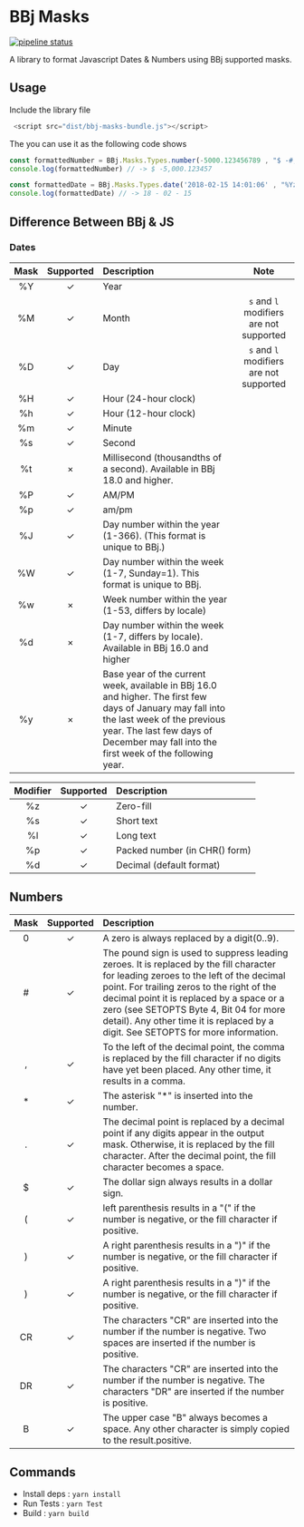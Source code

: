 # BBj Masks

[![pipeline status](https://git.storesandbox.de/hyyan/bbj-masks/badges/master/pipeline.svg)](https://git.storesandbox.de/hyyan/bbj-masks/commits/master)

A library to format Javascript Dates & Numbers using BBj supported masks.

## Usage 

Include the library file 

```js 
 <script src="dist/bbj-masks-bundle.js"></script>
```

The you can use it as the following code shows

```js
const formattedNumber = BBj.Masks.Types.number(-5000.123456789 , "$ -#,##0.######")
console.log(formattedNumber) // -> $ -5,000.123457

const formattedDate = BBj.Masks.Types.date('2018-02-15 14:01:06' , "%Yz - %Mz - %Dz")
console.log(formattedDate) // -> 18 - 02 - 15
```

## Difference Between BBj & JS

### Dates

| Mask          | Supported     | Description|  Note|
|:-------------: |:-------------:|:----------|:--------:|
| %Y      | ✓ |Year|
| %M      | ✓ |Month| `s` and  `l` modifiers are not supported
| %D      | ✓ |Day| `s` and  `l` modifiers are not supported
| %H      | ✓ |Hour (24-hour clock)|
| %h      | ✓ |Hour (12-hour clock)|
| %m      | ✓ |Minute|
| %s      | ✓ |Second|
| %t      | × |Millisecond (thousandths of a second). Available in BBj 18.0 and higher.|
| %P      | ✓ |AM/PM|
| %p      | ✓ |am/pm|
| %J      | ✓ |	Day number within the year (1-366). (This format is unique to BBj.)|
| %W      | ✓ |Day number within the week (1-7, Sunday=1). This format is unique to BBj.
| %w      | × |Week number within the year (1-53, differs by locale)|
| %d      | × |Day number within the week (1-7, differs by locale). Available in BBj 16.0 and higher
| %y      | × |	Base year of the current week, available in BBj 16.0 and higher. The first few days of January may fall into the last week of the previous year. The last few days of December may fall into the first week of the following year.|

| Modifier          | Supported     | Description|
|:-------------: |:-------------:|:----------|
| %z      | ✓ |Zero-fill|
| %s      | ✓ |Short text|
| %l      | ✓ |Long text|
| %p      | ✓ |Packed number (in CHR() form)|
| %d      | ✓ |Decimal (default format)|


## Numbers 

| Mask          | Supported     | Description|
|:-------------: |:-------------:|:----------|
| 0      | ✓ |A zero is always replaced by a digit(0..9).|
| #      | ✓ |The pound sign is used to suppress leading zeroes. It is replaced by the fill character for leading zeroes to the left of the decimal point. For trailing zeros to the right of the decimal point it is replaced by a space or a zero (see SETOPTS Byte 4, Bit $04$ for more detail). Any other time it is replaced by a digit. See SETOPTS for more information.|
| ,      | ✓ |To the left of the decimal point, the comma is replaced by the fill character if no digits have yet been placed. Any other time, it results in a comma.|
| *      | ✓ |The asterisk "*" is inserted into the number.|
| .      | ✓ |The decimal point is replaced by a decimal point if any digits appear in the output mask. Otherwise, it is replaced by the fill character. After the decimal point, the fill character becomes a space.|
| $      | ✓ |The dollar sign always results in a dollar sign.|
| (      | ✓ |left parenthesis results in a "(" if the number is negative, or the fill character if positive.|
| )      | ✓ |A right parenthesis results in a ")" if the number is negative, or the fill character if positive.|
| )      | ✓ |A right parenthesis results in a ")" if the number is negative, or the fill character if positive.|
| CR      | ✓ |	The characters "CR" are inserted into the number if the number is negative. Two spaces are inserted if the number is positive.|
| DR      | ✓ |	The characters "CR" are inserted into the number if the number is negative. The characters "DR" are inserted if the number is positive.|
| B      | ✓ | The upper case "B" always becomes a space. Any other character is simply copied to the result.positive.|

## Commands 

* Install deps : `yarn install`
* Run Tests : `yarn Test`
* Build : `yarn build`
